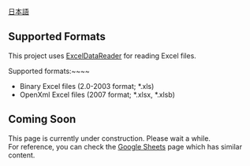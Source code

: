 [日本語](IntegrationWithExcel_jp.md)

## Supported Formats

This project uses [ExcelDataReader](https://github.com/ExcelDataReader/ExcelDataReader) for reading Excel files.

Supported formats:~~~~

- Binary Excel files (2.0-2003 format; *.xls)
- OpenXml Excel files (2007 format; *.xlsx, *.xlsb)

## Coming Soon

This page is currently under construction. Please wait a while.  
For reference, you can check the [Google Sheets](IntegrationWithGoogleSheet.md) page which has similar content.
